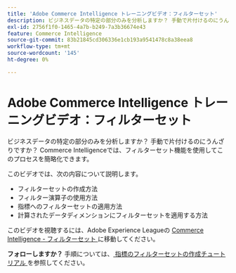 ```yaml
---
title: 'Adobe Commerce Intelligence トレーニングビデオ：フィルターセット'
description: ビジネスデータの特定の部分のみを分析しますか？ 手動で片付けるのにうんざりですか？ Adobe Commerce Intelligenceでは、フィルターセット機能を使用してこのプロセスを簡略化できます。
exl-id: 2756f1f0-1465-4a7b-b249-7a3b36674e43
feature: Commerce Intelligence
source-git-commit: 83b21845cd306336e1cb193a9541478c8a38eea8
workflow-type: tm+mt
source-wordcount: '145'
ht-degree: 0%

---
```


# Adobe Commerce Intelligence トレーニングビデオ：フィルターセット

ビジネスデータの特定の部分のみを分析しますか？ 手動で片付けるのにうんざりですか？ Commerce Intelligenceでは、フィルターセット機能を使用してこのプロセスを簡略化できます。

このビデオでは、次の内容について説明します。

* フィルターセットの作成方法
* フィルター演算子の使用方法
* 指標へのフィルターセットの適用方法
* 計算されたデータディメンションにフィルターセットを適用する方法

このビデオを視聴するには、Adobe Experience Leagueの [Commerce Intelligence - フィルターセット ](/docs/commerce-learn/tutorials/business-intelligence/filter-sets.html) に移動してください。

**フォローしますか？** 手順については、[ 指標のフィルターセットの作成チュートリアル ](/docs/commerce-business-intelligence/mbi/build/reports/ess-manage-data-filters.html) を参照してください。
